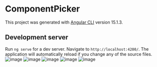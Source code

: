 # ComponentPicker

This project was generated with [Angular CLI](https://github.com/angular/angular-cli) version 15.1.3.

## Development server

Run `ng serve` for a dev server. Navigate to `http://localhost:4200/`. The application will automatically reload if you change any of the source files.
![image](https://user-images.githubusercontent.com/16580026/215471817-d71ffee5-bfad-4248-8cc8-0d4d109a29ca.png)
![image](https://user-images.githubusercontent.com/16580026/215471880-e34d1f40-6527-4956-b53f-95ec5923e36f.png)
![image](https://user-images.githubusercontent.com/16580026/215471960-ec140ab4-08af-4a3c-85db-12c7ad039df4.png)
![image](https://user-images.githubusercontent.com/16580026/215472036-6d0fbc70-01be-49ef-a45c-a12c33a5c9c3.png)
![image](https://user-images.githubusercontent.com/16580026/215472288-361a8fc1-841c-4744-9c88-62f162dff822.png)


